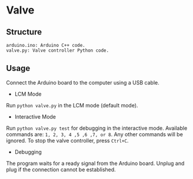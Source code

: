 # Valve

## Structure

```
arduino.ino: Arduino C++ code.
valve.py: Valve controller Python code.
```

## Usage

Connect the Arduino board to the computer using a USB cable.

- LCM Mode

Run `python valve.py` in the LCM mode (default mode).

- Interactive Mode

Run `python valve.py test` for debugging in the interactive mode. 
Available commands are: `1, 2, 3, 4 ,5 ,6 ,7, or 8`.
Any other commands will be ignored.
To stop the valve controller, press `Ctrl+C`.

- Debugging

The program waits for a ready signal from the Arduino board.
Unplug and plug if the connection cannot be established.
